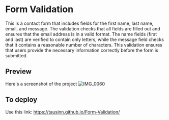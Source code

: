 # Form Validation

This is a contact form that includes fields for the first name, last name, email, and message. The validation checks that all fields are filled out and ensures that the email address is in a valid format. The name fields (first and last) are verified to contain only letters, while the message field checks that it contains a reasonable number of characters. This validation ensures that users provide the necessary information correctly before the form is submitted.



## Preview
Here's a screenshot of the project
![IMG_0060](https://github.com/user-attachments/assets/938ad990-e71b-450a-b6f2-03e79cb17160)
## To deploy
Use this link:
https://tausinn.github.io/Form-Validation/
